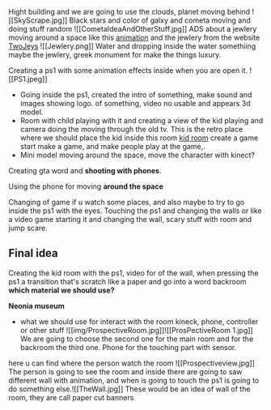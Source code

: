 Hight building  and we are going to use the clouds, planet moving behind 
![[SkyScrape.jpg]]
Black stars and color of galxy and cometa moving and doing stuff random
![[CometaIdeaAndOtherStuff.jpg]]
ADS about a jewlery moving around a space like this [animation](https://www.behance.net/gallery/167942927/Animated-Poster)  and the jewlery from the website [TwoJeys](https://twojeys.com)
![[Jewlery.png]]
Water and dropping inside the water somethiing maybe the jewlery, greek monument for make the things luxury.


Creating a ps1 with some animation effects inside when you are open it.
![[PS1.jpeg]]
- Going inside the ps1, created the intro of something, make sound and images showing logo. of something, video no usable and appears 3d model.
- Room with child playing with it and creating a view of the kid playing and camera doing the moving through the old tv.
This is the retro place where we should place the kid inside this room [kid room](https://www.youtube.com/watch?v=E6M0dfcGb9U) create a game start make a game, and make people play at the game,.
- Mini model moving around the space, move the character with kinect?

Creating gta word and **shooting with phones**.

Using the phone for moving **around the space**

Changing of game if u watch some places, and also maybe to try to go inside the ps1 with the eyes.
Touching the ps1 and changing the walls or like a video game starting it and changing the wall, scary stuff with room and jump scare.

## Final idea

Creating the kid room with the ps1,  video for of the wall, when pressing the ps1 a transition that's scratch like a paper and go into a word backroom
**which material we should use?**

**Neonia museum** 

- what we should use for interact with the room kineck, phone, controller or other stuff
![[img/ProspectiveRoom.jpg]]![[ProsPectiveRoom 1.jpg]]
We are going to choose the second one for the main room and for the backroom the third one.
Phone for the touching part with sensor.

here u can find where the person watch the room 
![[Prospectiveview.jpg]]
The person is going to see the room and inside there are going to saw different wall with animation, and when is going to touch the ps1 is going to do something else.![[TheWall.jpg]]
These would be an idea of wall of the room, they are call paper cut banners